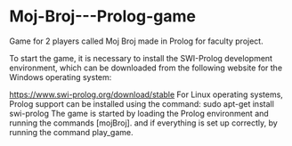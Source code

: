 # Moj-Broj---Prolog-game
Game for 2 players called Moj Broj made in Prolog for faculty project.

To start the game, it is necessary to install the SWI-Prolog development environment, which can be downloaded from the following website for the Windows operating system:

https://www.swi-prolog.org/download/stable For Linux operating systems, Prolog support can be installed using the command:
sudo apt-get install swi-prolog The game is started by loading the Prolog environment and running the commands [mojBroj]. and if everything is set up correctly, by running the command play_game.
